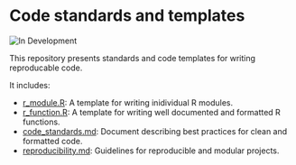 # Code standards and templates

![In Development](https://img.shields.io/badge/Status-In%20Development-yellow)

This repository presents standards and code templates for writing reproducable code. 

It includes:
- [r_module.R](https://github.com/bgcasey/code_standards/blob/main/templates/r_module.R): A template for writing inidividual R modules.
- [r_function.R](https://github.com/bgcasey/code_standards/blob/main/templates/r_function.R): A template for writing well documented and formatted R functions. 
- [code_standards.md](https://github.com/bgcasey/code_standards/blob/main/code_standards.md): Document describing best practices for clean and formatted code.
- [reproducibility.md](https://github.com/bgcasey/code_standards/blob/main/reproducibility.md): Guidelines for reproducible and modular projects.
